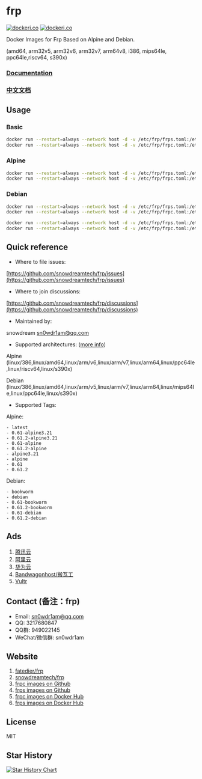 # frp

[![dockeri.co](https://dockerico.blankenship.io/image/snowdreamtech/frps)](https://hub.docker.com/r/snowdreamtech/frps)
[![dockeri.co](https://dockerico.blankenship.io/image/snowdreamtech/frpc)](https://hub.docker.com/r/snowdreamtech/frpc)

Docker Images for Frp Based on Alpine and Debian.

 (amd64, arm32v5, arm32v6, arm32v7, arm64v8, i386, mips64le, ppc64le,riscv64, s390x)
 
### [Documentation](https://gofrp.org/en/)
### [中文文档](https://gofrp.org/zh-cn/docs/)

## Usage

### Basic

```bash
docker run --restart=always --network host -d -v /etc/frp/frps.toml:/etc/frp/frps.toml --name frps snowdreamtech/frps
docker run --restart=always --network host -d -v /etc/frp/frpc.toml:/etc/frp/frpc.toml --name frpc snowdreamtech/frpc
```

### Alpine

```bash
docker run --restart=always --network host -d -v /etc/frp/frps.toml:/etc/frp/frps.toml --name frps snowdreamtech/frps:alpine
docker run --restart=always --network host -d -v /etc/frp/frpc.toml:/etc/frp/frpc.toml --name frpc snowdreamtech/frpc:alpine
```

### Debian

```bash
docker run --restart=always --network host -d -v /etc/frp/frps.toml:/etc/frp/frps.toml --name frps snowdreamtech/frps:debian
docker run --restart=always --network host -d -v /etc/frp/frpc.toml:/etc/frp/frpc.toml --name frpc snowdreamtech/frpc:debian
```

```bash
docker run --restart=always --network host -d -v /etc/frp/frps.toml:/etc/frp/frps.toml --name frps snowdreamtech/frps:bookworm
docker run --restart=always --network host -d -v /etc/frp/frpc.toml:/etc/frp/frpc.toml --name frpc snowdreamtech/frpc:bookworm
```

## Quick reference

* Where to file issues:

[https://github.com/snowdreamtech/frp/issues](https://github.com/snowdreamtech/frp/issues)

* Where to join discussions:

[https://github.com/snowdreamtech/frp/discussions](https://github.com/snowdreamtech/frp/discussions)

* Maintained by:

snowdream <sn0wdr1am@qq.com>

* Supported architectures: ([more info](https://github.com/docker-library/official-images#architectures-other-than-amd64))

Alpine (linux/386,linux/amd64,linux/arm/v6,linux/arm/v7,linux/arm64,linux/ppc64le,linux/riscv64,linux/s390x)

Debian (linux/386,linux/amd64,linux/arm/v5,linux/arm/v7,linux/arm64,linux/mips64le,linux/ppc64le,linux/s390x)

* Supported Tags:

Alpine:

    - latest
    - 0.61-alpine3.21
    - 0.61.2-alpine3.21
    - 0.61-alpine
    - 0.61.2-alpine
    - alpine3.21
    - alpine
    - 0.61
    - 0.61.2

Debian:

    - bookworm
    - debian
    - 0.61-bookworm
    - 0.61.2-bookworm
    - 0.61-debian
    - 0.61.2-debian

## Ads

1. [腾讯云](https://cloud.tencent.com/act/cps/redirect?redirect=2446&cps_key=d09c5e921f9fcf4ac9516564262f3b99&from=console)
1. [阿里云](https://www.aliyun.com/minisite/goods?userCode=dbgo15cy)
1. [华为云](https://activity.huaweicloud.com/cps.html?fromacct=7766b6ea-375c-416d-9ca5-bdbef333b645&utm_source=V1g3MDY4NTY=&utm_medium=cps&utm_campaign=201905)
1. [Bandwagonhost/搬瓦工](https://bandwagonhost.com/aff.php?aff=41583)
1. [Vultr](https://www.vultr.com/?ref=7265819)

## Contact (备注：frp)

* Email: sn0wdr1am@qq.com
* QQ: 3217680847
* QQ群: 949022145
* WeChat/微信群: sn0wdr1am

## Website

1. [fatedier/frp](https://github.com/fatedier/frp)
1. [snowdreamtech/frp](https://github.com/snowdreamtech/frp)
1. [frpc images on Github](https://github.com/snowdreamtech/frp/pkgs/container/frpc) 
1. [frps images on Github](https://github.com/snowdreamtech/frp/pkgs/container/frps)
1. [frpc images on Docker Hub ](https://hub.docker.com/r/snowdreamtech/frpc) 
1. [frps images on Docker Hub ](https://hub.docker.com/r/snowdreamtech/frps)

## License

MIT

## Star History

[![Star History Chart](https://api.star-history.com/svg?repos=snowdreamtech/frp&type=Date)](https://star-history.com/#snowdreamtech/frp&Date)
